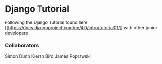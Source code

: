 # Django Tutorial
Following the Django Tutorial found here [[https://docs.djangoproject.com/en/4.0/intro/tutorial01/]] with other junior developers

### Collaborators
Simon Dunn
Kieran Bird
James Poprawski
